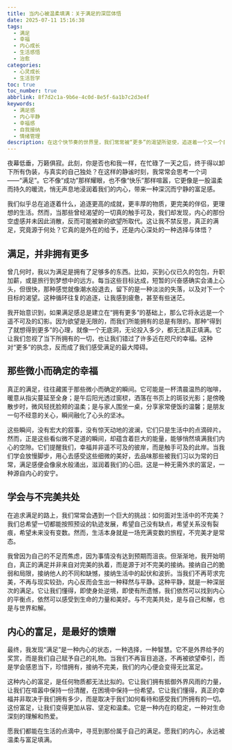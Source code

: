 ```yaml
---
title: 当内心被温柔填满：关于满足的深层体悟
date: 2025-07-11 15:16:38
tags:
  - 满足
  - 幸福
  - 内心成长
  - 生活感悟
  - 治愈
categories: 
  - 心灵成长
  - 生活哲学
toc: true
toc_number: true
abbrlink: 8f7d2c1a-9b6e-4c0d-8e5f-6a1b7c2d3e4f
keywords:
  - 满足感
  - 内心平静
  - 幸福感
  - 自我接纳
  - 情绪管理
description: 在这个快节奏的世界里，我们常常被“更多”的渴望所驱使，追逐着一个又一个目标，却发现内心的空洞并未因此填满。今夜，让我们放慢脚步，温柔地探寻“满足”的真谛。它并非遥不可及的终点，而是藏匿于日常细微之处的暖流，是与自我和解、与生活共舞的深层体悟。这篇文字，愿能轻抚你疲惫的心灵，引领你发现内心深处那份无需外求的富足与安宁。
---
```


夜幕低垂，万籁俱寂。此刻，你是否也和我一样，在忙碌了一天之后，终于得以卸下所有伪装，与真实的自己独处？在这样的静谧时刻，我常常会思考一个词——“满足”。它不像“成功”那样耀眼，也不像“快乐”那样喧嚣，它更像是一股温柔而持久的暖流，悄无声息地浸润着我们的内心，带来一种深沉而宁静的富足感。

我们似乎总在追逐着什么，追逐更高的成就，更丰厚的物质，更完美的伴侣，更理想的生活。然而，当那些曾经渴望的一切真的触手可及，我们却发现，内心的那份空虚感并未因此消散，反而可能被新的欲望所取代。这让我不禁反思，真正的满足，究竟源于何处？它真的是外在的给予，还是内心深处的一种选择与体悟？

## 满足，并非拥有更多

曾几何时，我以为满足是拥有了足够多的东西。比如，买到心仪已久的包包，升职加薪，或是旅行到梦想中的远方。每当这些目标达成，短暂的兴奋感确实会涌上心头，但很快，那种感觉就像潮水般退去，留下的是一种淡淡的失落，以及对下一个目标的渴望。这种循环往复的追逐，让我感到疲惫，甚至有些迷茫。

我开始意识到，如果满足感总是建立在“拥有更多”的基础上，那么它将永远是一个遥不可及的幻影。因为欲望是无限的，而我们所能拥有的总是有限的。那种“得到了就想得到更多”的心理，就像一个无底洞，无论投入多少，都无法真正填满。它让我们忽视了当下所拥有的一切，也让我们错过了许多近在咫尺的幸福。这种对“更多”的执念，反而成了我们感受满足的最大障碍。

## 那些微小而确定的幸福

真正的满足，往往藏匿于那些微小而确定的瞬间。它可能是一杯清晨温热的咖啡，暖意从指尖蔓延至全身；是午后阳光透过窗棂，洒落在书页上的斑驳光影；是傍晚散步时，微风轻抚脸颊的温柔；是与家人围坐一桌，分享家常便饭的温馨；是朋友一句不经意的关心，瞬间融化了心头的坚冰。

这些瞬间，没有宏大的叙事，没有惊天动地的波澜，它们只是生活中的点滴碎片。然而，正是这些看似微不足道的瞬间，却蕴含着巨大的能量，能够悄然填满我们内心的空隙。它们提醒我们，幸福并非遥不可及的彼岸，而是触手可及的此岸。当我们学会放慢脚步，用心去感受这些细微的美好，去品味那些被我们习以为常的日常，满足感便会像泉水般涌出，滋润着我们的心田。这是一种无需外求的富足，一种源自内心的安宁。

## 学会与不完美共处

在追求满足的路上，我们常常会遇到一个巨大的挑战：如何面对生活中的不完美？我们总希望一切都能按照预设的轨迹发展，希望自己没有缺点，希望关系没有裂痕，希望未来没有变数。然而，生活本身就是一场充满变数的旅程，不完美才是常态。

我曾因为自己的不足而焦虑，因为事情没有达到预期而沮丧。但渐渐地，我开始明白，真正的满足并非来自对完美的执着，而是源于对不完美的接纳。接纳自己的脆弱和局限，接纳他人的不同和缺憾，接纳生活中的起伏和波折。当我们不再苛求完美，不再与现实较劲，内心反而会生出一种释然与平静。这种平静，就是一种深层次的满足。它让我们懂得，即使身处逆境，即使有所遗憾，我们依然可以找到内心的平衡点，依然可以感受到生命的力量和美好。与不完美共处，是与自己和解，也是与世界和解。

## 内心的富足，是最好的馈赠

最终，我发现“满足”是一种内心的状态，一种选择，一种智慧。它不是外界给予的奖赏，而是我们自己赋予自己的礼物。当我们不再盲目追逐，不再被欲望牵引，而是学会感恩当下，珍惜拥有，接纳不完美，我们的内心便会变得无比富足。

这种内心的富足，是任何物质都无法比拟的。它让我们拥有抵御外界风雨的力量，让我们在喧嚣中保持一份清醒，在困境中保持一份希望。它让我们懂得，真正的幸福并非取决于我们拥有多少，而是取决于我们如何看待和感受我们所拥有的一切。这份富足，让我们变得更加从容、坚定和温柔。它是一种内在的稳定，一种对生命深刻的理解和热爱。

愿我们都能在生活的点滴中，寻觅到那份属于自己的满足。愿我们的内心，永远被温柔与富足填满。